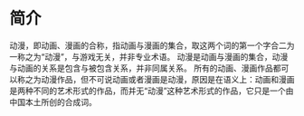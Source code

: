 # 简介

动漫，即动画、漫画的合称，指动画与漫画的集合，取这两个词的第一个字合二为一称之为“动漫”，与游戏无关，并非专业术语。
动漫是动画与漫画的集合，动漫与动画的关系是包含与被包含关系，并非同属关系。
所有的动画、漫画作品都可以称之为动漫作品，但不可说动画或者漫画是动漫，原因是在语义上：动画和漫画是两种不同的艺术形式的作品，而并无“动漫”这种艺术形式的作品，它只是一个由中国本土所创的合成词。
